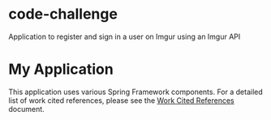 # code-challenge
Application to register and sign in a user on Imgur using an Imgur API

# My Application

This application uses various Spring Framework components. For a detailed list of work cited references, please see the [Work Cited References](docs/work_cited.md) document.
